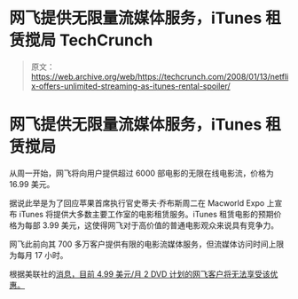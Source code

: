 # 网飞提供无限量流媒体服务，iTunes 租赁搅局 TechCrunch

> 原文：<https://web.archive.org/web/https://techcrunch.com/2008/01/13/netflix-offers-unlimited-streaming-as-itunes-rental-spoiler/>

# 网飞提供无限量流媒体服务，iTunes 租赁搅局

从周一开始，网飞将向用户提供超过 6000 部电影的无限在线电影流，价格为 16.99 美元。

据说此举是为了回应苹果首席执行官史蒂夫·乔布斯周二在 Macworld Expo 上宣布 iTunes 将提供大多数主要工作室的电影租赁服务。iTunes 租赁电影的预期价格为每部 3.99 美元，这使得网飞对于高价值的普通电影观众来说具有竞争力。

网飞此前向其 700 多万客户提供有限的电影流媒体服务，但流媒体访问时间上限为每月 17 小时。

根据美联社的[消息，目前 4.99 美元/月 2 DVD 计划的网飞客户将无法享受该优惠。](https://web.archive.org/web/20221207192242/http://news.yahoo.com/s/ap/20080113/ap_on_hi_te/unlimited_netflix)